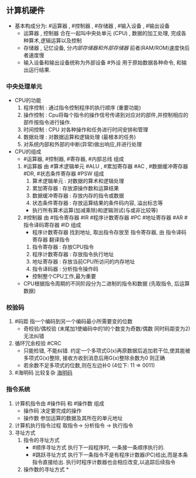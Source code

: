 ## 计算机硬件
* 基本构成分为:  #运算器 , #控制器 , #存储器 , #输入设备 , #输出设备
	* 运算器 , 控制器 合在一起叫中央处单元 (CPU) , 数据的加工处理, 完成各种算术,逻辑运算以及控制
	* 存储器 , 记忆设备, 分*内部存储器和外部存储器*  前者(RAM/ROM)速度快后者速度慢
	* 输入设备和输出设备统称为外部设备 #外设 用于原始数据各种命令, 和输出运行结果.

### 中央处理单元
* CPU的功能
	1. 程序控制 : 通过指令控制程序的执行顺序 (重要功能)
	2. 操作控制 : Cpu将每个指令的操作信号传递到对应对的部件,并控制相应的部件按指令进行操作.
	3. 时间控制 : CPU 对各种操作和任务进行时间安排和管理
	4. 数据处理 : 对数据运算和逻辑处理 (最根本的任务)
	5. 对系统内部和外部的中断(异常)做出响应,并进行处理
* CPU的组成
	* #运算器, #控制器, #寄存器, #内部总线 组成
	1. #运算器 由 #算术逻辑单元 #ALU , #累加寄存器 #AC , #数据缓冲寄存器 #DR, #状态条件寄存器 #PSW 组成
		1.  算术逻辑单元 : 对数据的算术和逻辑处理
		2.  累加寄存器 : 存放源操作数和运算结果
		3.  数据缓冲寄存器 : 存放内存的指令或数据
	 	4.  状态条件寄存器 : 存放运算结果的条件码内容, 溢出标志等
		* 执行所有算术运算(加减乘除)和逻辑测试(与或非比较等) 
	2. #控制器 由 #指令寄存器 #IR #程序计数寄存器 #PC #地址寄存器 #AR #指令译码寄存器 #ID 组成
		* 程序计数寄存器 找到地址, 取出指令存放至 指令寄存器, 由 指令译码寄存器 翻译指令
		1.  指令寄存器 : 存放CPU指令
		2.  程序计数寄存器 : 存放指令执行地址
		3.  地址寄存器 : 存放当前CPU所访问的内存地址
		4.  指令译码器 : 分析指令操作码
		*  控制整个CPU工作,最为重要
	* CPU根据指令周期的不同阶段分为二进制的指令和数据 (先取指令, 后运算数据)

### 校验码
1.  #码距 指一个编码到另一个编码最小所需要变的位数
	* 奇校验/偶校验 (末尾加1使编码中的1的个数变为奇数/偶数 同时码距变为2) 无法纠错
2. 循环冗余校验 #CRC 
	* 只能检错, 不能纠错. 约定一个多项式G(x)再原数据后追加若干位,使其能被多项式G(x)整除, 接收方收到消息后用G(x)整除余数为0 则正确
	*  若余数不足多项式的位数,则在左边补0  (4位下: 11 => 0011)
3. #海明码 比较复杂 [海明码](https://zhuanlan.zhihu.com/p/660476895)
### 指令系统

1. 计算机指令由 #操作码 和 #操作数 组成
	* 操作码 决定要完成的操作
	* 操作数 参加运算的数据及其所在的单元地址
2. 计算机执行指令过程 取指令-> 分析指令 -> 执行指令
3. 寻址方式
	1. 指令的寻址方式
		* #顺序寻址方式 执行下一段程序时, 一条接一条顺序执行的.
		* #跳跃寻址方式 执行下一条指令不是有程序计数器(PC)给出,而是本条指令直接给出. 执行时程序计数器也会相应改变,以追踪后续指令
	2. 操作数的寻址方式
		* 






























